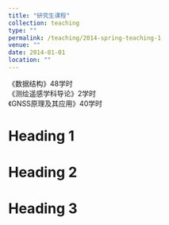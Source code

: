 ```yaml
---
title: "研究生课程"
collection: teaching
type: ""
permalink: /teaching/2014-spring-teaching-1
venue: ""
date: 2014-01-01
location: ""
---
```


《数据结构》48学时                                                                    
《测绘遥感学科导论》2学时                                                                    
《GNSS原理及其应用》40学时                                                                    

Heading 1
======

Heading 2
======

Heading 3
======